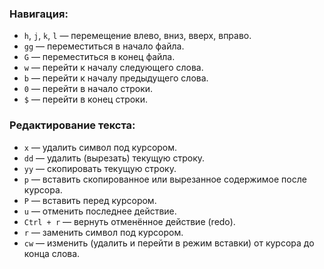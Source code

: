 ### Навигация:

- `h`, `j`, `k`, `l` — перемещение влево, вниз, вверх, вправо.
- `gg` — переместиться в начало файла.
- `G` — переместиться в конец файла.
- `w` — перейти к началу следующего слова.
- `b` — перейти к началу предыдущего слова.
- `0` — перейти в начало строки.
- `$` — перейти в конец строки.
### Редактирование текста:

- `x` — удалить символ под курсором.
- `dd` — удалить (вырезать) текущую строку.
- `yy` — скопировать текущую строку.
- `p` — вставить скопированное или вырезанное содержимое после курсора.
- `P` — вставить перед курсором.
- `u` — отменить последнее действие.
- `Ctrl + r` — вернуть отменённое действие (redo).
- `r` — заменить символ под курсором.
- `cw` — изменить (удалить и перейти в режим вставки) от курсора до конца слова.